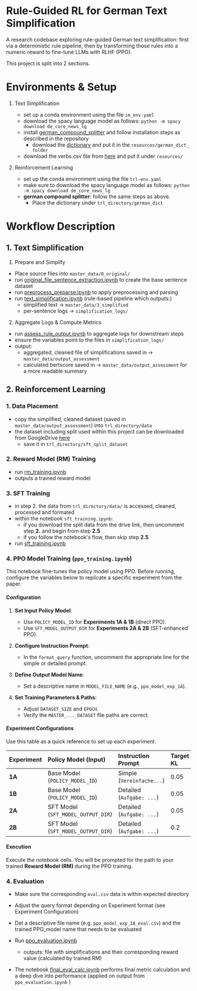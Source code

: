 # Rule-Guided RL for German Text Simplification


A research codebase exploring rule-guided German text simplification: first via a deterministic rule pipeline, then by transforming those rules into a numeric reward to fine-tune LLMs with RLHF (PPO).


This project is split into 2 sections.


# Environments & Setup


1) Text Simplification
    - set up a conda environment using the file `im_env.yaml`
    - download the spacy language model as follows: `python -m spacy download de_core_news_lg`
    - install [german_compound_splitter](https://github.com/repodiac/german_compound_splitter?tab=readme-ov-file) and follow installation steps as described in the repository
        - download the [dictionary](https://sourceforge.net/projects/germandict/files/latest/download) and put it in the `resources/german_dict_ folder`
    - download the verbs.csv file from [here](https://github.com/viorelsfetea/german-verbs-database/tree/master/output) and put it under `resources/`


2) Reinforcement Learning
    - set up the conda environment using the file `trl-env.yaml`
    - make sure to download the spacy language model as follows: `python -m spacy download de_core_news_lg`
    - __german compound splitter__: follow the same steps as above.
       - Place the dictionary under `trl_directory/german_dict`




# Workflow Description


## 1. Text Simplification


1. Prepare and Simplify
- Place source files into `master_data/0_original/`
- run [original_file_sentence_extraction.ipynb](original_file_sentence_extraction.ipynb) to create the base sentence dataset
- run [preprocess_preparse.ipynb](preprocess_preparse.ipynb) to apply preprocessing and parsing
- run [text_simplification.ipynb](text_simplification.ipynb) (rule-based pipeline which outputs:)
    - simplified text -> `master_data/3_simplified`
    - per-sentence logs -> `simplification_logs/`


2. Aggregate Logs & Compute Metrics
- run [assess_rule_output.ipynb](assess_rule_output.ipynb) to aggregate logs for downstream steps
- ensure the variables point to the files in `simplification_logs/`
- output:
    - aggregated, cleaned file of simplifications saved in -> `master_data/output_assessment`
    - calculated bertscore saved in -> `master_data/output_assessment` for a more readable summary


## 2. Reinforcement Learning


### 1. Data Placement
- copy the simplified, cleaned dataset (saved in `master_data/output_assessment`) into `trl_directory/data`
- the dataset including split used within this project can be downloaded from GoogleDrive [here](https://drive.google.com/drive/folders/12tqvIS3Y1oTr9QVL0KqLNHITN14lgTem?usp=sharing)
    - save it in `trl_directory/sft_split_dataset`


### 2. Reward Model (RM) Training
- run [rm_training.ipynb](trl_directory/rm_training.ipynb)
- outputs a trained reward model


### 3. SFT Training
- in step 2. the data from `trl_directory/data/` is accessed, cleaned, processed and formated
- within the notebook `sft_training.ipynb`:
    - if you download the split data from the drive link, then uncomment step __2.__ and begin from step __2.5__
    - if you follow the notebook's flow, then skip step __2.5__
- run [sft_training.ipynb](trl_directory/)






### 4. PPO Model Training (`ppo_training.ipynb`)


This notebook fine-tunes the policy model using PPO. Before running, configure the variables below to replicate a specific experiment from the paper.


#### Configuration


1. **Set Input Policy Model**:
   -  Use `POLICY_MODEL_ID` for **Experiments 1A & 1B** (direct PPO).
   -  Use `SFT_MODEL_OUTPUT_DIR` for **Experiments 2A & 2B** (SFT-enhanced PPO).


2. **Configure Instruction Prompt**:
   -  In the `format_query` function, uncomment the appropriate line for the simple or detailed prompt.


3. **Define Output Model Name**:
   -  Set a descriptive name in `MODEL_FILE_NAME` (e.g., `ppo_model_exp_1A`).


4. **Set Training Parameters & Paths**:
   -  Adjust `DATASET_SIZE` and `EPOCH`.
   -  Verify the `MASTER_..._DATASET` file paths are correct.


#### Experiment Configurations


Use this table as a quick reference to set up each experiment.


| Experiment | Policy Model (Input)            | Instruction Prompt      | Target KL |
| :--------- | :------------------------------ | :---------------------- | :-------- |
| **1A** | Base Model (`POLICY_MODEL_ID`)    | Simple (`Vereinfache...`) | 0.05      |
| **1B** | Base Model (`POLICY_MODEL_ID`)    | Detailed (`Aufgabe: ...`) | 0.05      |
| **2A** | SFT Model (`SFT_MODEL_OUTPUT_DIR`) | Detailed (`Aufgabe: ...`) | 0.05      |
| **2B** | SFT Model (`SFT_MODEL_OUTPUT_DIR`) | Detailed (`Aufgabe: ...`) | 0.2       |



#### Execution
Execute the notebook cells. You will be prompted for the path to your trained **Reward Model (RM)** during the PPO training.




### 4. Evaluation
- Make sure the corresponding `eval.csv` data is within expected directory
- Adjust the query format depending on Experiment format (see Experiment Configuration)
- Det a descriptive file name (e.g. `ppo_model_exp_1A_eval.csv`) and the trained PPO_model name that needs to be evaluated
- Run [ppo_evaluation.ipynb](trl_directory/ppo_evaluation.ipynb)
     - outputs: file with simplifications and their corresponding reward value (calculated by trained RM)
     
- The notebook [final_eval_calc.ipynb](trl_directory/final_eval_calc.ipynb) performs final metric calculation and a deep dive into performance (applied on output from `ppo_evaluation.ipynb` )

